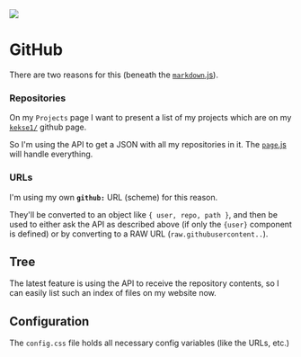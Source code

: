 <img src="https://kekse.biz/php/count.php?draw&override=github:v4" />

# GitHub
There are two reasons for this (beneath the [`markdown`.js](markdown.md)).

### Repositories
On my `Projects` page I want to present a list of my projects which are on
my [`kekse1/`](https://github.com/kekse1/) github page.

So I'm using the API to get a JSON with all my repositories in it. The
[`page`.js](page.md) will handle everything.

### URLs
I'm using my own **`github:`** URL (scheme) for this reason.

They'll be converted to an object like `{ user, repo, path }`, and then
be used to either ask the API as described above (if only the `{user}`
component is defined) or by converting to a RAW URL (`raw.githubusercontent..`).

## Tree
The latest feature is using the API to receive the repository contents, so
I can easily list such an index of files on my website now.

## Configuration
The `config.css` file holds all necessary config variables (like the URLs, etc.)

